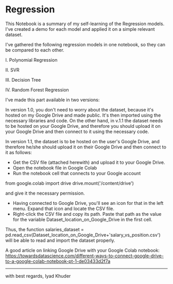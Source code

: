 # Regression
This Notebook is a summary of my self-learning of the Regression models. 
I've created a demo for each model and applied it on a simple relevant dataset.

I've gathered the following regression models in one notebook, so they can be compared to each other.

I. Polynomial Regression

II. SVR

III. Decision Tree

IV. Random Forest Regression

I've made this part available in two versions:

In version 1.0, you don't need to worry about the dataset, because it's hosted on my Google Drive and made public. It's then imported using the necessary libraries and code. On the other hand, in v.1.1 the dataset needs to be hosted on your Google Drive, and therefore you should upload it on your Google Drive and then connect to it using the necessary code.

In version 1.1, the dataset is to be hosted on the user's Google Drive, and therefore he/she should upload it on their Google Drive and then connect to it as follows: 
- Get the CSV file (attached herewith) and upload it to your Google Drive.
- Open the notebook file in  Google Colab
- Run the notebook cell that connects to your Google account

from google.colab import drive
drive.mount('/content/drive')

and give it the necessary permission.
- Having connected to  Google Drive, you'll see an icon for that in the left menu. Expand that icon and locate the CSV file.
- Right-click the CSV file and copy its path.
Paste that path as the value for the variable Dataset_location_on_Google_Drive in the first cell.

Thus, the function
salaries_dataset = pd.read_csv(Dataset_location_on_Google_Drive+'salary_vs_position.csv')
will be able to read and import the dataset properly.

A good article on linking Google Drive with your Google Colab notebook:
https://towardsdatascience.com/different-ways-to-connect-google-drive-to-a-google-colab-notebook-pt-1-de03433d2f7a

- - -


with best regards,
Iyad Khuder
